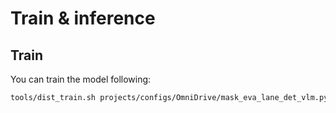 # Train & inference
## Train
You can train the model following:

```bash
tools/dist_train.sh projects/configs/OmniDrive/mask_eva_lane_det_vlm.py 8 --work-dir work_dirs/mask_eva_lane_det_vlm/
```


